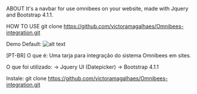 ABOUT
It's a navbar for use omnibees on your website, made with Jquery and Bootstrap 4.1.1.

HOW TO USE
git clone https://github.com/victoramagalhaes/Omnibees-integration.git

Demo Default:
![alt text](https://i.imgur.com/hF1oweq.png)



[PT-BR]
O que é:
Uma tarja para integração do sistema Omnibees em sites.

O que foi utilizado:
-> Jquery UI (Datepicker)
-> Bootstrap 4.1.1

Instale: 
git clone https://github.com/victoramagalhaes/Omnibees-integration.git
